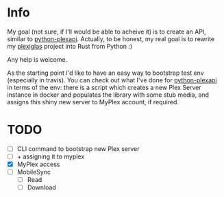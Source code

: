 # Info

My goal (not sure, if I'll would be able to acheive it) is to create an API, similar to [python-plexapi](https://github.com/pkkid/python-plexapi). Actually, to be honest, my real goal is to rewrite my [plexiglas](https://github.com/andrey-yantsen/plexiglas) project into Rust from Python :)

Any help is welcome.

As the starting point I'd like to have an easy way to bootstrap test env (especially in travis). You can check out what I've done for [python-plexapi](https://github.com/pkkid/python-plexapi/blob/master/tools/plex-bootstraptest.py) in terms of the env: there is a script which creates a new Plex Server instance in docker and populates the library with some stub media, and assigns this shiny new server to MyPlex account, if required.

# TODO

* [ ] CLI command to bootstrap new Plex server
* [ ] \+ assigning it to myplex
* [X] MyPlex access
* [ ] MobileSync
    * [ ] Read
    * [ ] Download
